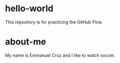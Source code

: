 # hello-world
This repository is for practicing the GitHub Flow.
# about-me
My name is Emmanuel Cruz and I like to watch soccer.
